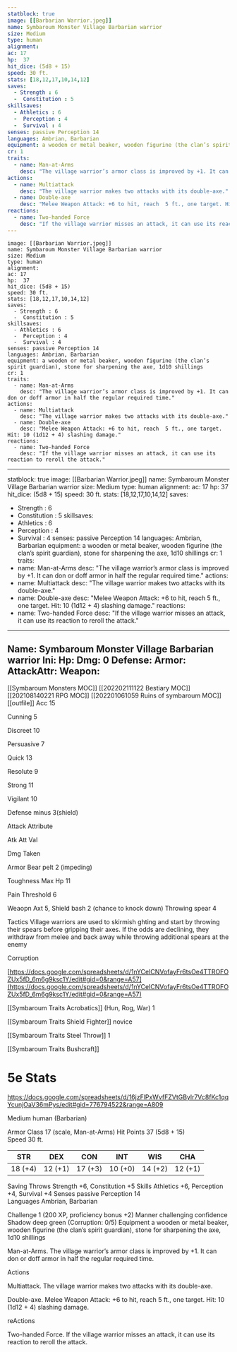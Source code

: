 ```yaml
---
statblock: true
image: [[Barbarian Warrior.jpeg]]
name: Symbaroum Monster Village Barbarian warrior
size: Medium
type: human
alignment:
ac: 17
hp:  37
hit_dice: (5d8 + 15)
speed: 30 ft.
stats: [18,12,17,10,14,12]
saves:
  - Strength : 6
  -  Constitution : 5
skillsaves:
  - Athletics : 6
  -  Perception : 4
  -  Survival : 4
senses: passive Perception 14
languages: Ambrian, Barbarian
equipment: a wooden or metal beaker, wooden figurine (the clan’s spirit guardian), stone for sharpening the axe, 1d10 shillings
cr: 1
traits:
  - name: Man-at-Arms
    desc: "The village warrior’s armor class is improved by +1. It can don or doff armor in half the regular required time."
actions:
  - name: Multiattack
    desc: "The village warrior makes two attacks with its double-axe."
  - name: Double-axe
    desc: "Melee Weapon Attack: +6 to hit, reach  5 ft., one target. Hit: 10 (1d12 + 4) slashing damage."
reactions:
  - name: Two-handed Force
    desc: "If the village warrior misses an attack, it can use its reaction to reroll the attack."
---
```

```statblock
image: [[Barbarian Warrior.jpeg]]
name: Symbaroum Monster Village Barbarian warrior
size: Medium
type: human
alignment:
ac: 17
hp:  37
hit_dice: (5d8 + 15)
speed: 30 ft.
stats: [18,12,17,10,14,12]
saves:
  - Strength : 6
  -  Constitution : 5
skillsaves:
  - Athletics : 6
  -  Perception : 4
  -  Survival : 4
senses: passive Perception 14
languages: Ambrian, Barbarian
equipment: a wooden or metal beaker, wooden figurine (the clan’s spirit guardian), stone for sharpening the axe, 1d10 shillings
cr: 1
traits:
  - name: Man-at-Arms
    desc: "The village warrior’s armor class is improved by +1. It can don or doff armor in half the regular required time."
actions:
  - name: Multiattack
    desc: "The village warrior makes two attacks with its double-axe."
  - name: Double-axe
    desc: "Melee Weapon Attack: +6 to hit, reach  5 ft., one target. Hit: 10 (1d12 + 4) slashing damage."
reactions:
  - name: Two-handed Force
    desc: "If the village warrior misses an attack, it can use its reaction to reroll the attack."
```
---
statblock: true
image: [[Barbarian Warrior.jpeg]]
name: Symbaroum Monster Village Barbarian warrior
size: Medium
type: human
alignment:
ac: 17
hp:  37
hit_dice: (5d8 + 15)
speed: 30 ft.
stats: [18,12,17,10,14,12]
saves:
  - Strength : 6
  -  Constitution : 5
skillsaves:
  - Athletics : 6
  -  Perception : 4
  -  Survival : 4
senses: passive Perception 14
languages: Ambrian, Barbarian
equipment: a wooden or metal beaker, wooden figurine (the clan’s spirit guardian), stone for sharpening the axe, 1d10 shillings
cr: 1
traits:
  - name: Man-at-Arms
    desc: "The village warrior’s armor class is improved by +1. It can don or doff armor in half the regular required time."
actions:
  - name: Multiattack
    desc: "The village warrior makes two attacks with its double-axe."
  - name: Double-axe
    desc: "Melee Weapon Attack: +6 to hit, reach  5 ft., one target. Hit: 10 (1d12 + 4) slashing damage."
reactions:
  - name: Two-handed Force
    desc: "If the village warrior misses an attack, it can use its reaction to reroll the attack."
---

Name: Symbaroum Monster Village Barbarian warrior
Ini: 
Hp: 
Dmg: 0
Defense: 
Armor: 
AttackAttr: 
Weapon: 
---
[[Symbaroum Monsters MOC]]
[[202202111122 Bestiary MOC]]
[[202108140221 RPG MOC]]
[[202201061059 Ruins of symbaroum MOC]]
[[outfile]]
Acc 15

Cunning 5

Discreet 10

Persuasive 7

Quick 13

Resolute 9

Strong 11

Vigilant 10

Defense minus 3(shield)

Attack Attribute

Atk Att Val

Dmg Taken

Armor Bear pelt 2 (impeding)

Toughness Max Hp 11

Pain Threshold 6

Weaopn Axt 5, Shield bash 2 (chance to knock down) Throwing spear 4

Tactics Village warriors are used to skirmish ghting and start by throwing their spears before gripping their axes. If the odds are declining, they withdraw from melee and back away while throwing additional spears at the enemy

Corruption

[https://docs.google.com/spreadsheets/d/1nYCeICNVofayFr6tsOe4TTROFOZUx5fD_6m6g9ksc1Y/edit#gid=0&range=A57](https://docs.google.com/spreadsheets/d/1nYCeICNVofayFr6tsOe4TTROFOZUx5fD_6m6g9ksc1Y/edit#gid=0&range=A57)

[[Symbaroum Traits Acrobatics]] (Hun, Rog, War) 1

[[Symbaroum Traits Shield Fighter]] novice

[[Symbaroum Traits Steel Throw]] 1

[[Symbaroum Traits Bushcraft]]


# 5e Stats 
https://docs.google.com/spreadsheets/d/16jzFlPxWvfFZVtGBylr7Vc8fKc1qqYcunjOaV36mPys/edit#gid=776794522&range=A809

 

Medium human (Barbarian)

 

Armor Class 17 (scale, Man-at-Arms)
Hit Points 37 (5d8 + 15)  
Speed 30 ft.

 

| STR     | DEX     | CON     | INT     | WIS     | CHA     |
| ------- | ------- | ------- | ------- | ------- | ------- |
| 18 (+4) | 12 (+1) | 17 (+3) | 10 (+0) | 14 (+2) | 12 (+1) |

 

Saving Throws Strength +6, Constitution +5
Skills Athletics +6, Perception +4, Survival +4 
Senses passive Perception 14  
Languages Ambrian, Barbarian

Challenge 1 (200 XP, proficiency bonus +2)
Manner challenging confidence  
Shadow deep green (Corruption: 0/5) 
Equipment a wooden or metal beaker, wooden figurine (the clan’s spirit guardian), stone for sharpening the axe, 1d10 shillings

 
Man-at-Arms. The village warrior’s armor class is improved by +1. It can don or doff armor in half the regular required time.

Actions

Multiattack. The village warrior makes two attacks with its double-axe.

Double-axe. Melee Weapon Attack: +6 to hit, reach  5 ft., one target. Hit: 10 (1d12 + 4) slashing damage.

reActions

Two-handed Force. If the village warrior misses an attack, it can use its reaction to reroll the attack.